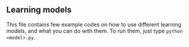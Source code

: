 ## Learning models

This file contains few example codes on how to use different learning models, and what you can do with them. To run 
them, just type `python <model>.py`.

